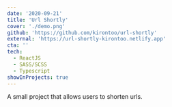```yaml
---
date: '2020-09-21'
title: 'Url Shortly'
cover: './demo.png'
github: 'https://github.com/kirontoo/url-shortly'
external: 'https://url-shortly-kirontoo.netlify.app'
cta: ''
tech:
  - ReactJS
  - SASS/SCSS
  - Typescript
showInProjects: true
---
```


A small project that allows users to shorten urls.
